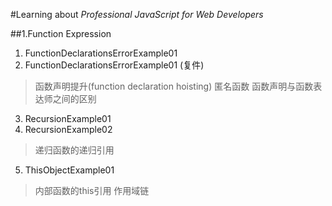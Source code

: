#Learning about *Professional JavaScript for Web Developers*

##1.Function Expression

1. FunctionDeclarationsErrorExample01
2. FunctionDeclarationsErrorExample01 (复件)
>函数声明提升(function declaration hoisting) 匿名函数 函数声明与函数表达师之间的区别
3. RecursionExample01
4. RecursionExample02
>递归函数的递归引用
5. ThisObjectExample01
>内部函数的this引用  作用域链
